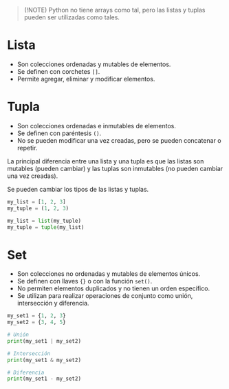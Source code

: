 >(!NOTE)
> Python no tiene arrays como tal, pero las listas y tuplas pueden ser utilizadas como tales.

# Lista
- Son colecciones ordenadas y mutables de elementos. 
- Se definen con corchetes `[]`.
- Permite agregar, eliminar y modificar elementos.

# Tupla
- Son colecciones ordenadas e inmutables de elementos.
- Se definen con paréntesis `()`.
- No se pueden modificar una vez creadas, pero se pueden concatenar o repetir.


La principal diferencia entre una lista y una tupla es que las listas son mutables (pueden cambiar) y las tuplas son inmutables (no pueden cambiar una vez creadas).

Se pueden cambiar los tipos de las listas y tuplas.

```python
my_list = [1, 2, 3]
my_tuple = (1, 2, 3)

my_list = list(my_tuple)
my_tuple = tuple(my_list)
```

# Set
- Son colecciones no ordenadas y mutables de elementos únicos.
- Se definen con llaves `{}` o con la función `set()`.
- No permiten elementos duplicados y no tienen un orden específico.
- Se utilizan para realizar operaciones de conjunto como unión, intersección y diferencia.

```python
my_set1 = {1, 2, 3}
my_set2 = {3, 4, 5}

# Unión
print(my_set1 | my_set2)

# Intersección
print(my_set1 & my_set2)

# Diferencia
print(my_set1 - my_set2)
```